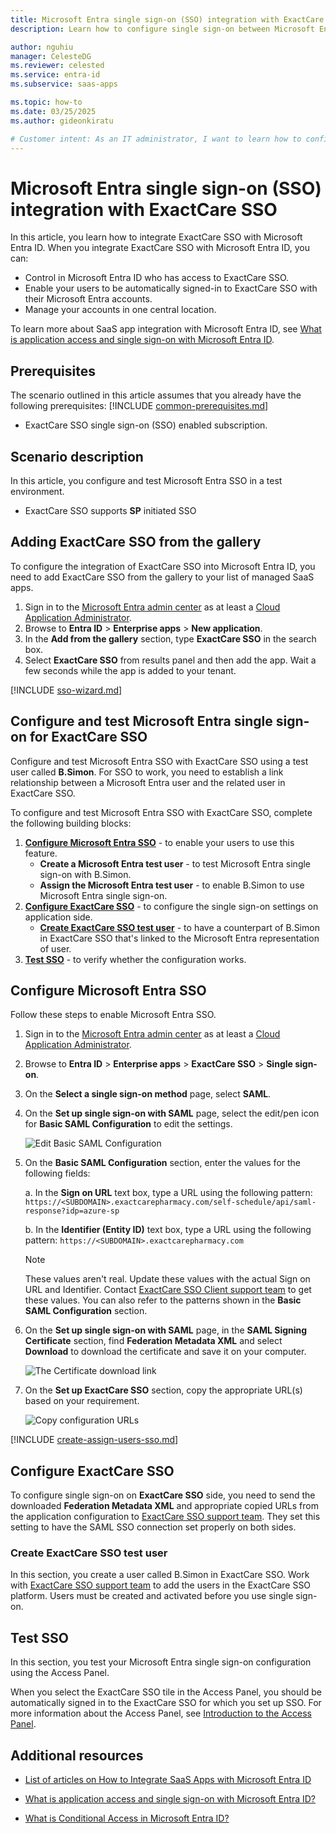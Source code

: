 ```yaml
---
title: Microsoft Entra single sign-on (SSO) integration with ExactCare SSO
description: Learn how to configure single sign-on between Microsoft Entra ID and ExactCare SSO.

author: nguhiu
manager: CelesteDG
ms.reviewer: celested
ms.service: entra-id
ms.subservice: saas-apps

ms.topic: how-to
ms.date: 03/25/2025
ms.author: gideonkiratu

# Customer intent: As an IT administrator, I want to learn how to configure single sign-on between Microsoft Entra ID and ExactCare SSO so that I can control who has access to ExactCare SSO, enable automatic sign-in with Microsoft Entra accounts, and manage my accounts in one central location.
---
```


# Microsoft Entra single sign-on (SSO) integration with ExactCare SSO

In this article,  you learn how to integrate ExactCare SSO with Microsoft Entra ID. When you integrate ExactCare SSO with Microsoft Entra ID, you can:

* Control in Microsoft Entra ID who has access to ExactCare SSO.
* Enable your users to be automatically signed-in to ExactCare SSO with their Microsoft Entra accounts.
* Manage your accounts in one central location.

To learn more about SaaS app integration with Microsoft Entra ID, see [What is application access and single sign-on with Microsoft Entra ID](~/identity/enterprise-apps/what-is-single-sign-on.md).

## Prerequisites

The scenario outlined in this article assumes that you already have the following prerequisites:
[!INCLUDE [common-prerequisites.md](~/identity/saas-apps/includes/common-prerequisites.md)]
* ExactCare SSO single sign-on (SSO) enabled subscription.

## Scenario description

In this article,  you configure and test Microsoft Entra SSO in a test environment.

* ExactCare SSO supports **SP** initiated SSO

## Adding ExactCare SSO from the gallery

To configure the integration of ExactCare SSO into Microsoft Entra ID, you need to add ExactCare SSO from the gallery to your list of managed SaaS apps.

1. Sign in to the [Microsoft Entra admin center](https://entra.microsoft.com) as at least a [Cloud Application Administrator](~/identity/role-based-access-control/permissions-reference.md#cloud-application-administrator).
1. Browse to **Entra ID** > **Enterprise apps** > **New application**.
1. In the **Add from the gallery** section, type **ExactCare SSO** in the search box.
1. Select **ExactCare SSO** from results panel and then add the app. Wait a few seconds while the app is added to your tenant.

 [!INCLUDE [sso-wizard.md](~/identity/saas-apps/includes/sso-wizard.md)]

<a name='configure-and-test-azure-ad-single-sign-on-for-exactcare-sso'></a>

## Configure and test Microsoft Entra single sign-on for ExactCare SSO

Configure and test Microsoft Entra SSO with ExactCare SSO using a test user called **B.Simon**. For SSO to work, you need to establish a link relationship between a Microsoft Entra user and the related user in ExactCare SSO.

To configure and test Microsoft Entra SSO with ExactCare SSO, complete the following building blocks:

1. **[Configure Microsoft Entra SSO](#configure-azure-ad-sso)** - to enable your users to use this feature.
    * **Create a Microsoft Entra test user** - to test Microsoft Entra single sign-on with B.Simon.
    * **Assign the Microsoft Entra test user** - to enable B.Simon to use Microsoft Entra single sign-on.
1. **[Configure ExactCare SSO](#configure-exactcare-sso)** - to configure the single sign-on settings on application side.
    * **[Create ExactCare SSO test user](#create-exactcare-sso-test-user)** - to have a counterpart of B.Simon in ExactCare SSO that's linked to the Microsoft Entra representation of user.
1. **[Test SSO](#test-sso)** - to verify whether the configuration works.

<a name='configure-azure-ad-sso'></a>

## Configure Microsoft Entra SSO

Follow these steps to enable Microsoft Entra SSO.

1. Sign in to the [Microsoft Entra admin center](https://entra.microsoft.com) as at least a [Cloud Application Administrator](~/identity/role-based-access-control/permissions-reference.md#cloud-application-administrator).
1. Browse to **Entra ID** > **Enterprise apps** > **ExactCare SSO** > **Single sign-on**.
1. On the **Select a single sign-on method** page, select **SAML**.
1. On the **Set up single sign-on with SAML** page, select the edit/pen icon for **Basic SAML Configuration** to edit the settings.

   ![Edit Basic SAML Configuration](common/edit-urls.png)

1. On the **Basic SAML Configuration** section, enter the values for the following fields:

	a. In the **Sign on URL** text box, type a URL using the following pattern:
    `https://<SUBDOMAIN>.exactcarepharmacy.com/self-schedule/api/saml-response?idp=azure-sp`

    b. In the **Identifier (Entity ID)** text box, type a URL using the following pattern:
    `https://<SUBDOMAIN>.exactcarepharmacy.com`

	> [!NOTE]
	> These values aren't real. Update these values with the actual Sign on URL and Identifier. Contact [ExactCare SSO Client support team](mailto:help@exactcarepharmacy.com) to get these values. You can also refer to the patterns shown in the **Basic SAML Configuration** section.

1. On the **Set up single sign-on with SAML** page, in the **SAML Signing Certificate** section,  find **Federation Metadata XML** and select **Download** to download the certificate and save it on your computer.

	![The Certificate download link](common/metadataxml.png)

1. On the **Set up ExactCare SSO** section, copy the appropriate URL(s) based on your requirement.

	![Copy configuration URLs](common/copy-configuration-urls.png)

<a name='create-an-azure-ad-test-user'></a>

[!INCLUDE [create-assign-users-sso.md](~/identity/saas-apps/includes/create-assign-users-sso.md)]

## Configure ExactCare SSO

To configure single sign-on on **ExactCare SSO** side, you need to send the downloaded **Federation Metadata XML** and appropriate copied URLs from the application configuration to [ExactCare SSO support team](mailto:help@exactcarepharmacy.com). They set this setting to have the SAML SSO connection set properly on both sides.

### Create ExactCare SSO test user

In this section, you create a user called B.Simon in ExactCare SSO. Work with [ExactCare SSO support team](mailto:help@exactcarepharmacy.com) to add the users in the ExactCare SSO platform. Users must be created and activated before you use single sign-on.

## Test SSO

In this section, you test your Microsoft Entra single sign-on configuration using the Access Panel.

When you select the ExactCare SSO tile in the Access Panel, you should be automatically signed in to the ExactCare SSO for which you set up SSO. For more information about the Access Panel, see [Introduction to the Access Panel](https://support.microsoft.com/account-billing/sign-in-and-start-apps-from-the-my-apps-portal-2f3b1bae-0e5a-4a86-a33e-876fbd2a4510).

## Additional resources

- [List of articles on How to Integrate SaaS Apps with Microsoft Entra ID](./tutorial-list.md)

- [What is application access and single sign-on with Microsoft Entra ID?](~/identity/enterprise-apps/what-is-single-sign-on.md)

- [What is Conditional Access in Microsoft Entra ID?](~/identity/conditional-access/overview.md)
